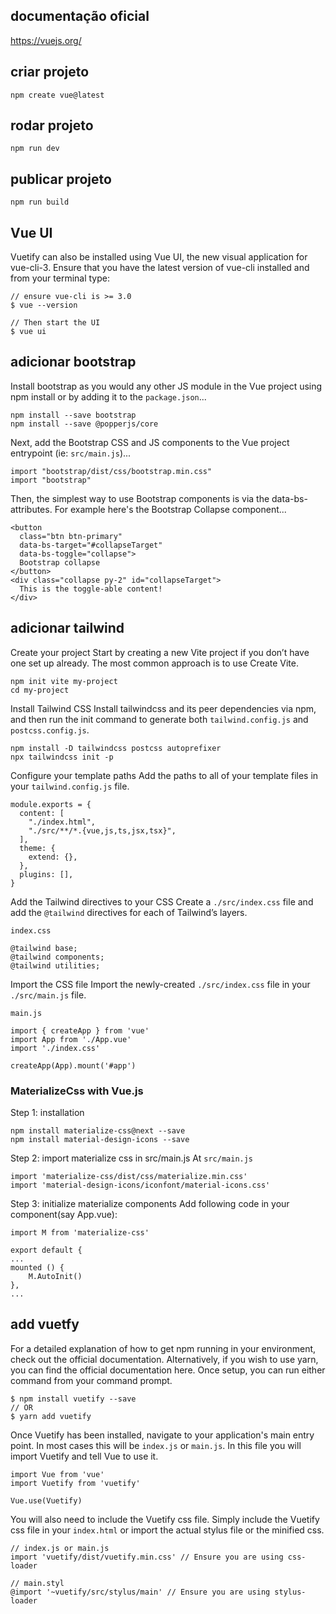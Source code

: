 ##  documentação oficial
https://vuejs.org/

## criar projeto

`npm create vue@latest`

## rodar projeto

`npm run dev`

## publicar projeto

`npm run build`

## Vue UI
Vuetify can also be installed using Vue UI, the new visual application for vue-cli-3. Ensure that you have the latest version of vue-cli installed and from your terminal type:

~~~~
// ensure vue-cli is >= 3.0
$ vue --version

// Then start the UI
$ vue ui
~~~~

## adicionar bootstrap
Install bootstrap as you would any other JS module in the Vue project using npm install or by adding it to the `package.json`...
~~~~
npm install --save bootstrap
npm install --save @popperjs/core
~~~~
Next, add the Bootstrap CSS and JS components to the Vue project entrypoint (ie: `src/main.js`)...
~~~~
import "bootstrap/dist/css/bootstrap.min.css"
import "bootstrap"
~~~~
Then, the simplest way to use Bootstrap components is via the data-bs- attributes. For example here's the Bootstrap Collapse component...
~~~~
<button 
  class="btn btn-primary" 
  data-bs-target="#collapseTarget" 
  data-bs-toggle="collapse">
  Bootstrap collapse
</button>
<div class="collapse py-2" id="collapseTarget">
  This is the toggle-able content!
</div>
~~~~

## adicionar tailwind

Create your project
Start by creating a new Vite project if you don’t have one set up already. The most common approach is to use Create Vite.

~~~~
npm init vite my-project
cd my-project
~~~~

Install Tailwind CSS
Install tailwindcss and its peer dependencies via npm, and then run the init command to generate both `tailwind.config.js` and `postcss.config.js`.

~~~~
npm install -D tailwindcss postcss autoprefixer
npx tailwindcss init -p
~~~~

Configure your template paths
Add the paths to all of your template files in your `tailwind.config.js` file.

~~~~
module.exports = {
  content: [
    "./index.html",
    "./src/**/*.{vue,js,ts,jsx,tsx}",
  ],
  theme: {
    extend: {},
  },
  plugins: [],
}
~~~~

Add the Tailwind directives to your CSS
Create a `./src/index.css` file and add the `@tailwind` directives for each of Tailwind’s layers.

`index.css`
~~~~
@tailwind base;
@tailwind components;
@tailwind utilities;
~~~~

Import the CSS file
Import the newly-created `./src/index.css` file in your `./src/main.js` file.

`main.js`
~~~~
import { createApp } from 'vue'
import App from './App.vue'
import './index.css'

createApp(App).mount('#app')
~~~~

### MaterializeCss with Vue.js
Step 1: installation

~~~~
npm install materialize-css@next --save
npm install material-design-icons --save
~~~~

Step 2: import materialize css in src/main.js
At `src/main.js`
~~~~
import 'materialize-css/dist/css/materialize.min.css'
import 'material-design-icons/iconfont/material-icons.css'
~~~~

Step 3: initialize materialize components
Add following code in your component(say App.vue):
~~~~
import M from 'materialize-css'

export default {
...
mounted () {
    M.AutoInit()
},
...
~~~~

## add vuetfy

For a detailed explanation of how to get npm running in your environment, check out the official documentation. Alternatively, if you wish to use yarn, you can find the official documentation here. Once setup, you can run either command from your command prompt.

~~~~
$ npm install vuetify --save
// OR
$ yarn add vuetify
~~~~

Once Vuetify has been installed, navigate to your application's main entry point. In most cases this will be `index.js` or `main.js`. In this file you will import Vuetify and tell Vue to use it.
~~~~
import Vue from 'vue'
import Vuetify from 'vuetify'

Vue.use(Vuetify)
~~~~

You will also need to include the Vuetify css file. Simply include the Vuetify css file in your `index.html` or import the actual stylus file or the minified css.

~~~~
// index.js or main.js
import 'vuetify/dist/vuetify.min.css' // Ensure you are using css-loader
~~~~

~~~~
// main.styl
@import '~vuetify/src/stylus/main' // Ensure you are using stylus-loader
~~~~
